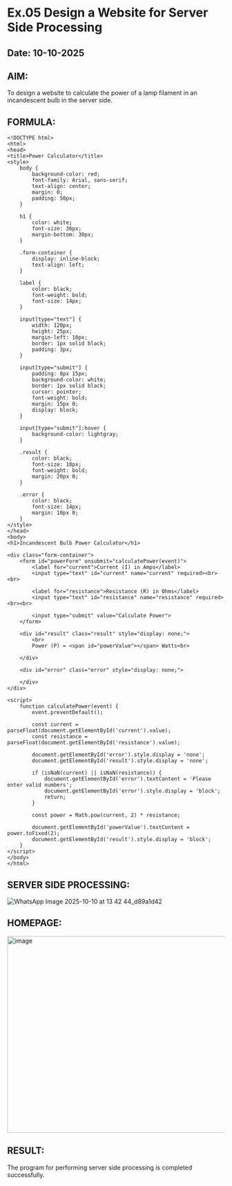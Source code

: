 # Ex.05 Design a Website for Server Side Processing
## Date: 10-10-2025

## AIM:
 To design a website to calculate the power of a lamp filament in an incandescent bulb in the server side. 


## FORMULA:
    <!DOCTYPE html>
    <html>
    <head>
    <title>Power Calculator</title>
    <style>
        body {
            background-color: red;
            font-family: Arial, sans-serif;
            text-align: center;
            margin: 0;
            padding: 50px;
        }

        h1 {
            color: white;
            font-size: 36px;
            margin-bottom: 30px;
        }

        .form-container {
            display: inline-block;
            text-align: left;
        }

        label {
            color: black;
            font-weight: bold;
            font-size: 14px;
        }

        input[type="text"] {
            width: 120px;
            height: 25px;
            margin-left: 10px;
            border: 1px solid black;
            padding: 3px;
        }

        input[type="submit"] {
            padding: 8px 15px;
            background-color: white;
            border: 1px solid black;
            cursor: pointer;
            font-weight: bold;
            margin: 15px 0;
            display: block;
        }

        input[type="submit"]:hover {
            background-color: lightgray;
        }

        .result {
            color: black;
            font-size: 18px;
            font-weight: bold;
            margin: 20px 0;
        }

        .error {
            color: black;
            font-size: 14px;
            margin: 10px 0;
        }
    </style>
    </head>
    <body>
    <h1>Incandescent Bulb Power Calculator</h1>

    <div class="form-container">
        <form id="powerForm" onsubmit="calculatePower(event)">
            <label for="current">Current (I) in Amps</label>
            <input type="text" id="current" name="current" required><br><br>

            <label for="resistance">Resistance (R) in Ohms</label>
            <input type="text" id="resistance" name="resistance" required><br><br>

            <input type="submit" value="Calculate Power">
        </form>

        <div id="result" class="result" style="display: none;">
            <br>
            Power (P) = <span id="powerValue"></span> Watts<br>
             
        </div>

        <div id="error" class="error" style="display: none;">
             
        </div>
    </div>

    <script>
        function calculatePower(event) {
            event.preventDefault();
            
            const current = parseFloat(document.getElementById('current').value);
            const resistance = parseFloat(document.getElementById('resistance').value);
            
            document.getElementById('error').style.display = 'none';
            document.getElementById('result').style.display = 'none';
            
            if (isNaN(current) || isNaN(resistance)) {
                document.getElementById('error').textContent = 'Please enter valid numbers';
                document.getElementById('error').style.display = 'block';
                return;
            }
            
            const power = Math.pow(current, 2) * resistance;
            
            document.getElementById('powerValue').textContent = power.toFixed(2);
            document.getElementById('result').style.display = 'block';
        }
    </script>
    </body>
    </html>




## SERVER SIDE PROCESSING:
![WhatsApp Image 2025-10-10 at 13 42 44_d89a1d42](https://github.com/user-attachments/assets/48518033-c8be-4989-ae67-13fa3345fe74)



## HOMEPAGE:
<img width="1154" height="455" alt="image" src="https://github.com/user-attachments/assets/48eadede-9be4-48d1-a4fa-db0c3231a7a6" />


## RESULT:
The program for performing server side processing is completed successfully.
